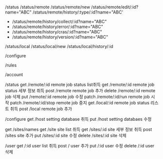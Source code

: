 /status
/status/remote
/status/remote/new
/status/remote/edit/:id?name="ABC"
/status/remote/history/:type/:id?name="ABC'

- /status/remote/history/collect/:id?name="ABC"
- /status/remote/history/error/:id?name="ABC"
- /status/remote/history/cras/:id?name="ABC"
- /status/remote/history/version/:id?name="ABC"

/status/local
/status/local/new
/status/local/history/:id

/configure

/rules

/account

/status
get /remote/:id remote job status list취득
get /remote/:id remote job status 세부 정보 취득
post /remote remote job 추가
delete /remote/:id remote job 삭제
put /remote/:id remote job 수정
patch /remote/:id/run remote job 시작
patch /remote/:id/stop remote job 중지
get /local/:id remote job status 리스트 취득
post /local remote job 추가

/configure
get /host setting database 취득
put /host setting databaes 수정

get /sites/names
get /site site list 취득
get /sites/:id site 세부 정보 취득
post /sites site 추가
put /sites/:id site 수정
delete /sites/:id site 삭제

/user get /:id user list 취득
post / user 추가
put /:id user 수정
delete /:id user 삭제
